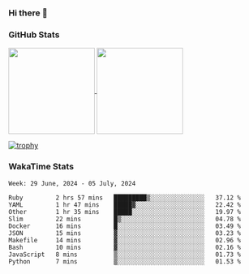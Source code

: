 ### Hi there 👋

### GitHub Stats

<a href="https://github.com/anuraghazra/github-readme-stats">
  <img align="center" height="170px" src="https://github-readme-stats.vercel.app/api/top-langs/?username=tksfjt1024&layout=compact&count_private=true&show_icons=true&show_icons=true&theme=graywhite" />
</a>
<a href="https://github.com/anuraghazra/github-readme-stats">
  <img align="center" height="170px" src="https://github-readme-stats.vercel.app/api?username=tksfjt1024&count_private=true&show_icons=true&show_icons=true&theme=graywhite" />
</a>

[![trophy](https://github-profile-trophy.vercel.app/?username=tksfjt1024)](https://github.com/ryo-ma/github-profile-trophy)

### WakaTime Stats

<!--START_SECTION:waka-->
```text
Week: 29 June, 2024 - 05 July, 2024

Ruby         2 hrs 57 mins   █████████▒░░░░░░░░░░░░░░░   37.12 % 
YAML         1 hr 47 mins    █████▓░░░░░░░░░░░░░░░░░░░   22.42 % 
Other        1 hr 35 mins    █████░░░░░░░░░░░░░░░░░░░░   19.97 % 
Slim         22 mins         █▒░░░░░░░░░░░░░░░░░░░░░░░   04.78 % 
Docker       16 mins         █░░░░░░░░░░░░░░░░░░░░░░░░   03.49 % 
JSON         15 mins         ▓░░░░░░░░░░░░░░░░░░░░░░░░   03.23 % 
Makefile     14 mins         ▓░░░░░░░░░░░░░░░░░░░░░░░░   02.96 % 
Bash         10 mins         ▓░░░░░░░░░░░░░░░░░░░░░░░░   02.16 % 
JavaScript   8 mins          ▒░░░░░░░░░░░░░░░░░░░░░░░░   01.73 % 
Python       7 mins          ▒░░░░░░░░░░░░░░░░░░░░░░░░   01.53 % 
```
<!--END_SECTION:waka-->
